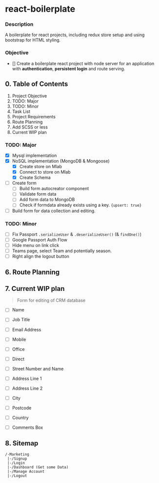 # react-boilerplate
### Description
A boilerplate for react projects, including redux store setup and using bootstrap for HTML styling.

### Objective
- [] Create a boilerplate react project with node server for an application with **authentication**, **persistent login** and route serving.

## 0. Table of Contents
1. Project Objective
2. TODO: Major
3. TODO: Minor
4. Task List
5. Project Requirements
6. Route Planning
7. Add SCSS or less
8. Current WIP plan

### TODO: Major
- [x] Mysql implementation
- [x] NoSQL implementation (MongoDB & Mongoose)
  - [x] Create store on Mlab
  - [x] Connect to store on Mlab
  - [x] Create Schema
- [ ] Create form 
  - [ ] Build form autocreator component
  - [ ] Validate form data
  - [ ] Add form data to MongoDB
  - [ ] Check if formdata already exists using a key. `{upsert: true}`
 - [ ] Build form for data collection and editing.

### TODO: Minor
- [ ] Fix Passport `.serializeUser` & `.deserializeUser()` (& `findOne()`) 
- [ ] Google Passport Auth Flow
- [ ] Hide menu on link click
- [ ] Teams page, select Team and potentially season.
- [ ] Right align the logout button

## 6. Route Planning

## 7. Current WIP plan
> Form for editing of CRM database
- [ ] Name
- [ ] Job Title
- [ ] Email Address
- [ ] Mobile
- [ ] Office
- [ ] Direct
- [ ] Street Number and Name
- [ ] Address Line 1
- [ ] Address Line 2
- [ ] City
- [ ] Postcode
- [ ] Country
- [ ] Comments Box
 


## 8. Sitemap
```
/-Marketing
 |-/Signup
 |-/Login
 |-/Dashboard (Get some Data)
 |-/Manage Account
 |-/Logout
```
 
